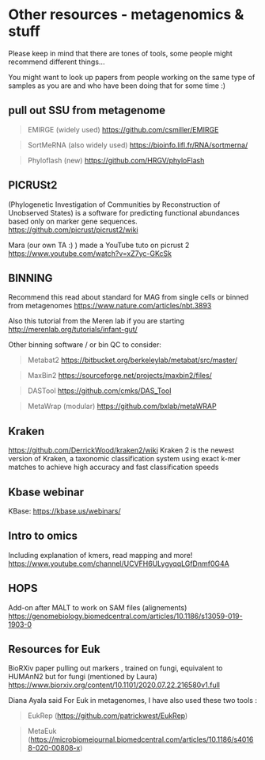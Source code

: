 # Other resources - metagenomics & stuff

Please keep in mind that there are tones of tools, some people might recommend different things...

You might want to look up papers from people working on the same type of samples as you are and who have been doing that for some time :)

## pull out SSU from metagenome
>EMIRGE (widely used)
https://github.com/csmiller/EMIRGE

>SortMeRNA (also widely used)
https://bioinfo.lifl.fr/RNA/sortmerna/

>Phyloflash (new)
https://github.com/HRGV/phyloFlash

## PICRUSt2 
(Phylogenetic Investigation of Communities by Reconstruction of Unobserved States) is a software for predicting functional abundances based only on marker gene sequences.
https://github.com/picrust/picrust2/wiki

Mara (our own TA :) ) made a YouTube tuto on picrust 2
https://www.youtube.com/watch?v=xZ7yc-GKcSk

## BINNING
Recommend this read about standard for MAG from single cells or binned from metagenomes 
https://www.nature.com/articles/nbt.3893

Also this tutorial from the Meren lab if you are starting 
http://merenlab.org/tutorials/infant-gut/

Other binning software / or bin QC to consider:

>Metabat2 
https://bitbucket.org/berkeleylab/metabat/src/master/

>MaxBin2 
https://sourceforge.net/projects/maxbin2/files/

>DASTool 
https://github.com/cmks/DAS_Tool

>MetaWrap (modular) 
https://github.com/bxlab/metaWRAP

## Kraken
https://github.com/DerrickWood/kraken2/wiki
Kraken 2 is the newest version of Kraken, a taxonomic classification system using exact k-mer matches to achieve high accuracy and fast classification speeds

## Kbase webinar
KBase: https://kbase.us/webinars/

## Intro to omics
Including explanation of kmers, read mapping and more!
https://www.youtube.com/channel/UCVFH6ULygyqqLGfDnmf0G4A

## HOPS 
Add-on after MALT to work on SAM files (alignements)
https://genomebiology.biomedcentral.com/articles/10.1186/s13059-019-1903-0


## Resources for Euk

BioRXiv paper pulling out markers , trained on fungi, equivalent to HUMAnN2 but for fungi (mentioned by Laura) 
https://www.biorxiv.org/content/10.1101/2020.07.22.216580v1.full

Diana Ayala said For Euk in metagenomes, I have also used these two tools :

>EukRep (https://github.com/patrickwest/EukRep)  

>MetaEuk (https://microbiomejournal.biomedcentral.com/articles/10.1186/s40168-020-00808-x)




